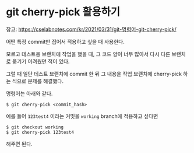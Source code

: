 # git cherry-pick 활용하기

참고: https://cselabnotes.com/kr/2021/03/31/git-명령어-git-cherry-pick/

어떤 특정 commit만 집어서 적용하고 싶을 때 사용한다.

모르고 테스트용 브랜치에 작업을 했을 때, 그 코드 양이 너무 많아서 다시 다른 브랜치로 옮기기 어려웠던 적이 있다.

그럴 때 일단 테스트 브랜치에 commit 한 뒤 그 내용을 작업 브랜치에 cherry-pick 하는 식으로 문제를 해결했다. 

명령어는 아래와 같다.

```shell
$ git cherry-pick <commit_hash>
```

예를 들어 `123test4` 이라는 커밋을 `working` branch에 적용하고 싶다면

```shell
$ git checkout working
$ git cherry-pick 123test4
```

해주면 된다.